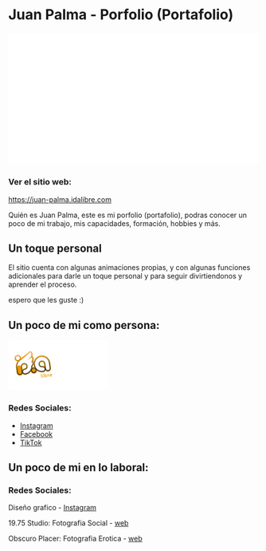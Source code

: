 Juan Palma - Porfolio (Portafolio)
===================

![Juan Palma](assets/img/facebook_web_img_article.jpg)
### Ver el sitio web:
https://juan-palma.idalibre.com

Quién es Juan Palma, este es mi porfolio (portafolio), podras conocer un poco de mi trabajo, mis capacidades, formación, hobbies y más.

Un toque personal
-----------------
El sitio cuenta con algunas animaciones propias, y con algunas funciones adicionales para darle un toque personal y para seguir divirtiendonos y aprender el proceso. 

espero que les guste :)



## Un poco de mi como persona:
<img src="assets/img/idalibre-logo.svg" width="100"><img src="assets/img/juan-palma-logo-blanco.svg" width="100">
### Redes Sociales:
- [Instagram](https://www.instagram.com/juan_palma/)
- [Facebook](https://www.facebook.com/juan.palma.v)
- [TikTok](https://www.tiktok.com/@juan.palma)

## Un poco de mi en lo laboral:
### Redes Sociales:
Diseño grafico - [Instagram](https://www.instagram.com/id.a_libre/)

19.75 Studio: Fotografia Social - [web](https://1975studio.com)

Obscuro Placer: Fotografia Erotica - [web](https:obscuroplacer.com)
